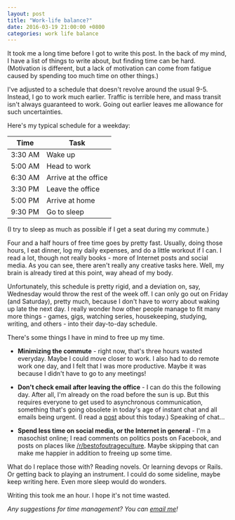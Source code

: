 ```yaml
---
layout: post
title: "Work-life balance?"
date: 2016-03-19 21:00:00 +0800
categories: work life balance
---
```


It took me a long time before I got to write this post. In the back of my mind, I have a list of things to write about, but finding time can be hard. (Motivation is different, but a lack of motivation can come from fatigue caused by spending too much time on other things.)

I've adjusted to a schedule that doesn't revolve around the usual 9-5. Instead, I go to work much earlier. Traffic is terrible here, and mass transit isn't always guaranteed to work. Going out earlier leaves me allowance for such uncertainties.

Here's my typical schedule for a weekday:

| Time | Task |
|------|------|
| 3:30 AM | Wake up |
| 5:00 AM | Head to work |
| 6:30 AM | Arrive at the office |
| 3:30 PM | Leave the office |
| 5:00 PM | Arrive at home |
| 9:30 PM | Go to sleep |

(I try to sleep as much as possible if I get a seat during my commute.)

Four and a half hours of free time goes by pretty fast. Usually, doing those hours, I eat dinner, log my daily expenses, and do a little workout if I can. I read a lot, though not really books - more of Internet posts and social media. As you can see, there aren't really any creative tasks here. Well, my brain is already tired at this point, way ahead of my body.

Unfortunately, this schedule is pretty rigid, and a deviation on, say, Wednesday would throw the rest of the week off. I can only go out on Friday (and Saturday), pretty much, because I don't have to worry about waking up late the next day. I really wonder how other people manage to fit many more things - games, gigs, watching series, housekeeping, studying, writing, and others - into their day-to-day schedule.

There's some things I have in mind to free up my time.

- **Minimizing the commute** - right now, that's three hours wasted everyday. Maybe I could move closer to work. I also had to do remote work one day, and I felt that I was more productive. Maybe it was because I didn't have to go to any meetings!

- **Don't check email after leaving the office** - I can do this the following day. After all, I'm already on the road before the sun is up. But this requires everyone to get used to asynchronous communication, something that's going obsolete in today's age of instant chat and all emails being urgent. (I read a [post](https://m.signalvnoise.com/is-group-chat-making-you-sweat-744659addf7d#.wmfkwmyqx) about this today.) Speaking of chat...

- **Spend less time on social media, or the Internet in general** - I'm a masochist online; I read comments on politics posts on Facebook, and posts on places like [/r/bestofoutrageculture](https://www.reddit.com/r/bestofoutrageculture). Maybe skipping that can make me happier in addition to freeing up some time.

What do I replace those with? Reading novels. Or learning devops or Rails. Or getting back to playing an instrument. I could do some sideline, maybe keep writing here. Even more sleep would do wonders.

Writing this took me an hour. I hope it's not time wasted.

_Any suggestions for time management? You can [email me](mailto:conrad@conradolega.xyz)!_
